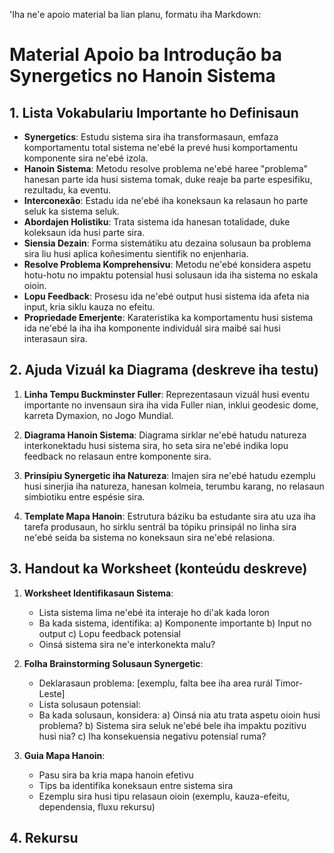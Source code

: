 'Iha ne'e apoio material ba lian planu, formatu iha Markdown:

# Material Apoio ba Introdução ba Synergetics no Hanoin Sistema

## 1. Lista Vokabulariu Importante ho Definisaun

- **Synergetics**: Estudu sistema sira iha transformasaun, emfaza komportamentu total sistema ne'ebé la prevé husi komportamentu komponente sira ne'ebé izola.
- **Hanoin Sistema**: Metodu resolve problema ne'ebé haree "problema" hanesan parte ida husi sistema tomak, duke reaje ba parte espesifiku, rezultadu, ka eventu.
- **Interconexão**: Estadu ida ne'ebé iha koneksaun ka relasaun ho parte seluk ka sistema seluk.
- **Abordajen Holistiku**: Trata sistema ida hanesan totalidade, duke koleksaun ida husi parte sira.
- **Siensia Dezain**: Forma sistemátiku atu dezaina solusaun ba problema sira liu husi aplica koñesimentu sientifik no enjenharia.
- **Resolve Problema Komprehensivu**: Metodu ne'ebé konsidera aspetu hotu-hotu no impaktu potensial husi solusaun ida iha sistema no eskala oioin.
- **Lopu Feedback**: Prosesu ida ne'ebé output husi sistema ida afeta nia input, kria siklu kauza no efeitu.
- **Propriedade Emerjente**: Karateristika ka komportamentu husi sistema ida ne'ebé la iha iha komponente individuál sira maibé sai husi interasaun sira.

## 2. Ajuda Vizuál ka Diagrama (deskreve iha testu)

1. **Linha Tempu Buckminster Fuller**: Reprezentasaun vizuál husi eventu importante no invensaun sira iha vida Fuller nian, inklui geodesic dome, karreta Dymaxion, no Jogo Mundial.

2. **Diagrama Hanoin Sistema**: Diagrama sirklar ne'ebé hatudu natureza interkonektadu husi sistema sira, ho seta sira ne'ebé indika lopu feedback no relasaun entre komponente sira.

3. **Prinsípiu Synergetic iha Natureza**: Imajen sira ne'ebé hatudu ezemplu husi sinerjia iha natureza, hanesan kolmeia, terumbu karang, no relasaun simbiotiku entre espésie sira.

4. **Template Mapa Hanoin**: Estrutura báziku ba estudante sira atu uza iha tarefa produsaun, ho sirklu sentrál ba tópiku prinsipál no linha sira ne'ebé seida ba sistema no koneksaun sira ne'ebé relasiona.

## 3. Handout ka Worksheet (konteúdu deskreve)

1. **Worksheet Identifikasaun Sistema**:
   - Lista sistema lima ne'ebé ita interaje ho di'ak kada loron
   - Ba kada sistema, identifika:
     a) Komponente importante
     b) Input no output
     c) Lopu feedback potensial
   - Oinsá sistema sira ne'e interkonekta malu?

2. **Folha Brainstorming Solusaun Synergetic**:
   - Deklarasaun problema: [exemplu, falta bee iha area rurál Timor-Leste]
   - Lista solusaun potensial:
   - Ba kada solusaun, konsidera:
     a) Oinsá nia atu trata aspetu oioin husi problema?
     b) Sistema sira seluk ne'ebé bele iha impaktu pozitivu husi nia?
     c) Iha konsekuensia negativu potensial ruma?

3. **Guia Mapa Hanoin**:
   - Pasu sira ba kria mapa hanoin efetivu
   - Tips ba identifika koneksaun entre sistema sira
   - Ezemplu sira husi tipu relasaun oioin (exemplu, kauza-efeitu, dependensia, fluxu rekursu)

## 4. Rekursu